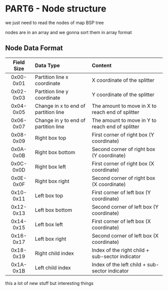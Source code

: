 # PART6 - Node structure

we just need to read the nodes of map BSP tree

nodes are in an array and we gonna sort them in array format

## Node Data Format
| Field Size | Data Type                            | Content                                          |
| :--------: | :----------------------------------- | :----------------------------------------------- |
| 0x00-0x01  | Partition line x coordinate          | X coordinate of the splitter                     |
| 0x02-0x03  | Partition line y coordinate          | Y coordinate of the splitter                     |
| 0x04-0x05  | Change in x to end of partition line | The amount to move in X to reach end of splitter |
| 0x06-0x07  | Change in y to end of partition line | The amount to move in Y to reach end of splitter |
| 0x08-0x09  | Right box top                        | First corner of right box (Y coordinate)         |
| 0x0A-0x0B  | Right box bottom                     | Second corner of right box (Y coordinate)        |
| 0x0C-0x0D  | Right box left                       | First corner of right box (X coordinate)         |
| 0x0E-0x0F  | Right box right                      | Second corner of right box (X coordinate)        |
| 0x10-0x11  | Left box top                         | First corner of left box (Y coordinate)          |
| 0x12-0x13  | Left box bottom                      | Second corner of left box (Y coordinate)         |
| 0x14-0x15  | Left box left                        | First corner of left box (X coordinate)          |
| 0x16-0x17  | Left box right                       | Second corner of left box (X coordinate)         |
| 0x18-0x19  | Right child index                    | Index of the right child + sub-sector indicator  |
| 0x1A-0x1B  | Left child index                     | Index of the left child + sub-sector indicator   |

this a lot of new stuff but interesting things
